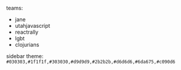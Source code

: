 teams:
* jane
* utahjavascript
* reactrally
* lgbt
* clojurians

sidebar theme:
`#030303,#1f1f1f,#303030,#d9d9d9,#2b2b2b,#d6d6d6,#6da675,#c090d6`
